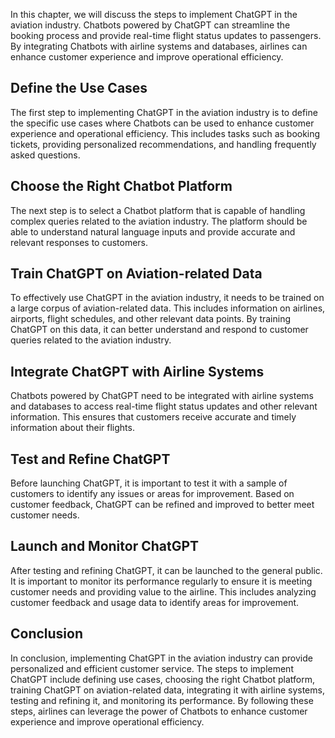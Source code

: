 
In this chapter, we will discuss the steps to implement ChatGPT in the aviation industry. Chatbots powered by ChatGPT can streamline the booking process and provide real-time flight status updates to passengers. By integrating Chatbots with airline systems and databases, airlines can enhance customer experience and improve operational efficiency.

Define the Use Cases
--------------------

The first step to implementing ChatGPT in the aviation industry is to define the specific use cases where Chatbots can be used to enhance customer experience and operational efficiency. This includes tasks such as booking tickets, providing personalized recommendations, and handling frequently asked questions.

Choose the Right Chatbot Platform
---------------------------------

The next step is to select a Chatbot platform that is capable of handling complex queries related to the aviation industry. The platform should be able to understand natural language inputs and provide accurate and relevant responses to customers.

Train ChatGPT on Aviation-related Data
--------------------------------------

To effectively use ChatGPT in the aviation industry, it needs to be trained on a large corpus of aviation-related data. This includes information on airlines, airports, flight schedules, and other relevant data points. By training ChatGPT on this data, it can better understand and respond to customer queries related to the aviation industry.

Integrate ChatGPT with Airline Systems
--------------------------------------

Chatbots powered by ChatGPT need to be integrated with airline systems and databases to access real-time flight status updates and other relevant information. This ensures that customers receive accurate and timely information about their flights.

Test and Refine ChatGPT
-----------------------

Before launching ChatGPT, it is important to test it with a sample of customers to identify any issues or areas for improvement. Based on customer feedback, ChatGPT can be refined and improved to better meet customer needs.

Launch and Monitor ChatGPT
--------------------------

After testing and refining ChatGPT, it can be launched to the general public. It is important to monitor its performance regularly to ensure it is meeting customer needs and providing value to the airline. This includes analyzing customer feedback and usage data to identify areas for improvement.

Conclusion
----------

In conclusion, implementing ChatGPT in the aviation industry can provide personalized and efficient customer service. The steps to implement ChatGPT include defining use cases, choosing the right Chatbot platform, training ChatGPT on aviation-related data, integrating it with airline systems, testing and refining it, and monitoring its performance. By following these steps, airlines can leverage the power of Chatbots to enhance customer experience and improve operational efficiency.

